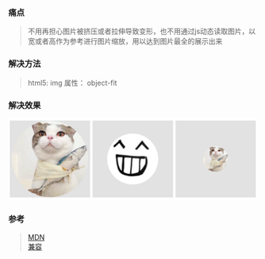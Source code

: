 ### 痛点
>不用再担心图片被挤压或者拉伸导致变形，也不用通过js动态读取图片，以宽或者高作为参考进行图片缩放，用以达到图片最全的展示出来

### 解决方法
>html5: img 属性： object-fit

### 解决效果
![图像居中](./images/图像居中.png)

### 参考
>[MDN](https://developer.mozilla.org/zh-CN/docs/Web/CSS/object-fit)<br>
>[兼容](https://caniuse.com/#search=object-fit)
